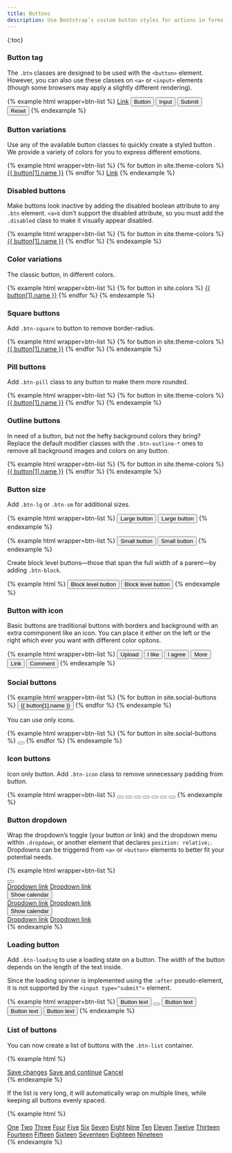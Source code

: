 ```yaml
---
title: Buttons
description: Use Bootstrap’s custom button styles for actions in forms, dialogs, and more. Includes support for a handful of contextual variations, sizes, states, and more.
---
```



{:toc}

### Button tag

The `.btn` classes are designed to be used with the `<button>` element. However, you can also use these classes on `<a>` or `<input>` elements (though some browsers may apply a slightly different rendering).

{% example html wrapper=btn-list %}
<a href="#" class="btn btn-primary" role="button">Link</a>
<button class="btn btn-primary">Button</button>
<input type="button" class="btn btn-primary" value="Input" />
<input type="submit" class="btn btn-primary" value="Submit" />
<input type="reset" class="btn btn-primary" value="Reset" />
{% endexample %}

### Button variations

Use any of the available button classes to quickly create a styled button . We provide a variety of colors for you to express different emotions.

{% example html wrapper=btn-list %}
{% for button in site.theme-colors %}
<a href="#" class="btn btn-{{ button[0] }}">{{ button[1].name }}</a>
{% endfor %}
<a href="#" class="btn btn-link">Link</a>
{% endexample %}

### Disabled buttons

Make buttons look inactive by adding the disabled boolean attribute to any `.btn` element. `<a>`s don’t support the disabled attribute, so you must add the `.disabled` class to make it visually appear disabled.

{% example html wrapper=btn-list %}
{% for button in site.theme-colors %}
<a href="#" class="btn btn-{{ button[0] }} disabled">{{ button[1].name }}</a>
{% endfor %}
{% endexample %}


### Color variations

The classic button, in different colors.

{% example html wrapper=btn-list %}
{% for button in site.colors %}
<a href="#" class="btn btn-{{ button[0] }}">{{ button[1].name }}</a>
{% endfor %}
{% endexample %}

### Square buttons

Add `.btn-square` to button to remove border-radius.

{% example html wrapper=btn-list %}
{% for button in site.theme-colors %}
<a href="#" class="btn btn-square btn-{{ button[0] }}">{{ button[1].name }}</a>
{% endfor %}
{% endexample %}

### Pill buttons

Add `.btn-pill` class to any button to make them more rounded.

{% example html wrapper=btn-list %}
{% for button in site.theme-colors %}
<a href="#" class="btn btn-pill btn-{{ button[0] }}">{{ button[1].name }}</a>
{% endfor %}
{% endexample %}

### Outline buttons

In need of a button, but not the hefty background colors they bring? Replace the default modifier classes with the `.btn-outline-*` ones to remove all background images and colors on any button.

{% example html wrapper=btn-list %}
{% for button in site.theme-colors %}
<a href="#" class="btn btn-outline-{{ button[0] }}">{{ button[1].name }}</a>
{% endfor %}
{% endexample %}

### Button size

Add `.btn-lg` or `.btn-sm` for additional sizes.

{% example html wrapper=btn-list %}
<button type="button" class="btn btn-primary btn-lg">Large button</button>
<button type="button" class="btn btn-secondary btn-lg">Large button</button>
{% endexample %}

{% example html wrapper=btn-list %}
<button type="button" class="btn btn-primary btn-sm">Small button</button>
<button type="button" class="btn btn-secondary btn-sm">Small button</button>
{% endexample %}

Create block level buttons—those that span the full width of a parent—by adding `.btn-block`.

{% example html %}
<button type="button" class="btn btn-primary btn-block">Block level button</button>
<button type="button" class="btn btn-secondary btn-block">Block level button</button>
{% endexample %}

### Button with icon

Basic buttons are traditional buttons with borders and background with an extra commponent like an icon. You can place it either on the left or the right which ever you want with different color opitons.

{% example html wrapper=btn-list %}
<button type="button" class="btn btn-dark"><i class="fe fe-upload mr-2"></i>Upload</button>
<button type="button" class="btn btn-warning"><i class="fe fe-heart mr-2"></i>I like</button>
<button type="button" class="btn btn-success"><i class="fe fe-check mr-2"></i>I agree</button>
<button type="button" class="btn btn-outline-primary"><i class="fe fe-plus mr-2"></i>More</button>
<button type="button" class="btn btn-danger"><i class="fe fe-link mr-2"></i>Link</button>
<button type="button" class="btn btn-info"><i class="fe fe-message-circle mr-2"></i>Comment</button>
{% endexample %}

### Social buttons

{% example html wrapper=btn-list %} 
{% for button in site.social-buttons %}
<button type="button" class="btn btn-{{ button[0] }}"><i class="{{ button[1].icon }} mr-2"></i>{{ button[1].name }}</button>
{% endfor %}
{% endexample %}

You can use only icons.

{% example html wrapper=btn-list %} 
{% for button in site.social-buttons %}
<button type="button" class="btn btn-icon btn-{{ button[0] }}"><i class="{{ button[1].icon }}"></i></button>
{% endfor %}
{% endexample %}

### Icon buttons

Icon only button. Add `.btn-icon` class to remove unnecessary padding from button.

{% example html wrapper=btn-list %} 
<button type="button" class="btn btn-icon btn-primary"><i class="fe fe-activity"></i></button>
<button type="button" class="btn btn-icon btn-primary btn-github"><i class="fe fe-github"></i></button>
<button type="button" class="btn btn-icon btn-primary btn-success"><i class="fe fe-bell"></i></button>
<button type="button" class="btn btn-icon btn-primary btn-warning"><i class="fe fe-star"></i></button>
<button type="button" class="btn btn-icon btn-primary btn-danger"><i class="fe fe-trash"></i></button>
<button type="button" class="btn btn-icon btn-primary btn-purple"><i class="fe fe-bar-chart"></i></button>
<button type="button" class="btn btn-icon btn-primary btn-secondary"><i class="fe fe-git-merge"></i></button>
{% endexample %}

### Button dropdown

Wrap the dropdown’s toggle (your button or link) and the dropdown menu within `.dropdown`, or another element that declares `position: relative;`. Dropdowns can be triggered from `<a>` or `<button>` elements to better fit your potential needs.

{% example html wrapper=btn-list %}
<div class="dropdown">
  <button type="button" class="btn btn-secondary dropdown-toggle" data-toggle="dropdown">
     <i class="fe fe-calendar"></i>
  </button>
  <div class="dropdown-menu">
    <a class="dropdown-item" href="javascript:void(0)">Dropdown link</a>
    <a class="dropdown-item" href="javascript:void(0)">Dropdown link</a>
  </div>
</div>

<div class="dropdown">
  <button type="button" class="btn btn-secondary dropdown-toggle" data-toggle="dropdown">
     <i class="fe fe-calendar mr-2"></i>Show calendar
  </button>
  <div class="dropdown-menu">
    <a class="dropdown-item" href="javascript:void(0)">Dropdown link</a>
    <a class="dropdown-item" href="javascript:void(0)">Dropdown link</a>
  </div>
</div>

<div class="dropdown">
  <button type="button" class="btn btn-secondary dropdown-toggle" data-toggle="dropdown">
     Show calendar
  </button>
  <div class="dropdown-menu">
    <a class="dropdown-item" href="javascript:void(0)">Dropdown link</a>
    <a class="dropdown-item" href="javascript:void(0)">Dropdown link</a>
  </div>
</div>
{% endexample %}

### Loading button

Add `.btn-loading` to use a loading state on a button. The width of the button depends on the length of the text inside.

Since the loading spinner is implemented using the `:after` pseudo-element, it is not supported by the `<input type="submit">` element.

{% example html wrapper=btn-list %}
<button type="button" class="btn btn-primary btn-loading">Button text</button>
<button type="button" class="btn btn-success btn-loading btn-icon"><i class="fe fe-check"></i></button>
<button type="button" class="btn btn-warning btn-loading btn-sm">Button text</button>
<button type="button" class="btn btn-danger btn-loading btn-lg">Button text</button>
<button type="button" class="btn btn-secondary btn-loading btn-block">Button text</button>
{% endexample %}


### List of buttons

You can now create a list of buttons with the `.btn-list` container.

{% example html %}
<div class="btn-list">
  <a href="#" class="btn btn-success">Save changes</a>
  <a href="#" class="btn btn-secondary">Save and continue</a>
  <a href="#" class="btn btn-danger">Cancel</a>
</div>
{% endexample %}

If the list is very long, it will automatically wrap on multiple lines, while keeping all buttons evenly spaced.

{% example html %}
<div class="btn-list">
  <a href="#" class="btn btn-secondary">One</a>
  <a href="#" class="btn btn-secondary">Two</a>
  <a href="#" class="btn btn-secondary">Three</a>
  <a href="#" class="btn btn-secondary">Four</a>
  <a href="#" class="btn btn-secondary">Five</a>
  <a href="#" class="btn btn-secondary">Six</a>
  <a href="#" class="btn btn-secondary">Seven</a>
  <a href="#" class="btn btn-secondary">Eight</a>
  <a href="#" class="btn btn-secondary">Nine</a>
  <a href="#" class="btn btn-secondary">Ten</a>
  <a href="#" class="btn btn-secondary">Eleven</a>
  <a href="#" class="btn btn-secondary">Twelve</a>
  <a href="#" class="btn btn-secondary">Thirteen</a>
  <a href="#" class="btn btn-secondary">Fourteen</a>
  <a href="#" class="btn btn-secondary">Fifteen</a>
  <a href="#" class="btn btn-secondary">Sixteen</a>
  <a href="#" class="btn btn-secondary">Seventeen</a>
  <a href="#" class="btn btn-secondary">Eighteen</a>
  <a href="#" class="btn btn-secondary">Nineteen</a>
</div>
{% endexample %}